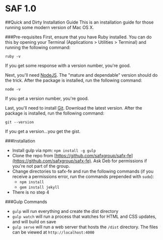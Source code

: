 SAF 1.0
===

##Quick and Dirty Installation Guide
This is an installation guide for those running some modern version of Mac OS X.

###Pre-requisites
First, ensure that you have Ruby installed. You can do this by opening your Terminal (Applications > Utilities > Terminal) and running the following command:

```
ruby -v
```

If you get some response with a version number, you're good.

Next, you'll need [NodeJS](https://nodejs.org). The "mature and dependable" version should do the trick. After the package is installed, run the following command:

```
node -v
```

If you get a version number, you're good.

Last, you'll need to install [Git](http://git-scm.com). Download the latest version. After the package is installed, run the following command:

```
git --version
```

If you get a version…you get the gist.

###Installation
- Install gulp via npm: `npm install -g gulp`
- Clone the repo from [https://github.com/safxgroup/safx-fe](https://github.com/safxgroup/safx-fe). Ask Deb for permissions if you're not part of the group.
- Change directories to safx-fe and run the following commands (if you receive a permissions error, run the commands prepended with `sudo`):
  - `npm install`
  - `gem install jekyll`
- There is no step 4

###Gulp Commands
- `gulp` will run everything and create the dist directory
- `gulp watch` will run a process that watches for HTML and CSS updates, and will build on save
- `gulp serve` will run a web server that hosts the `/dist` directory. The files can be viewed at `http://localhost:4000`